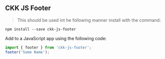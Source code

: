## CKK JS Footer

> This should be used int he following manner
install with the command:

```
npm install --save ckk-js-footer
```
Add to a JavaScript app using the following code:

```javascript
import { footer } from 'ckk-js-footer';
footer('Some Name');
```
